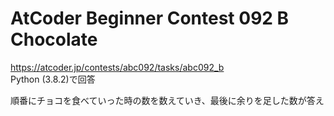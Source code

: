 # AtCoder Beginner Contest 092 B Chocolate  
https://atcoder.jp/contests/abc092/tasks/abc092_b  
Python (3.8.2)で回答  

順番にチョコを食べていった時の数を数えていき、最後に余りを足した数が答え
